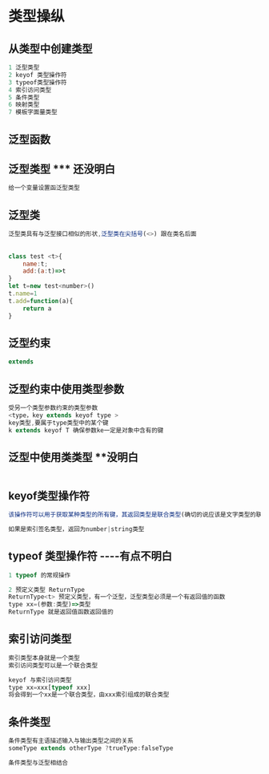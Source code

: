 # 类型操纵

## 从类型中创建类型

```js
1 泛型类型
2 keyof 类型操作符
3 typeof类型操作符
4 索引访问类型
5 条件类型
6 映射类型
7 模板字面量类型
```

 ## 泛型函数

 ## 泛型类型 *** 还没明白

```js
给一个变量设置函泛型类型

```

## 泛型类

```js
泛型类具有与泛型接口相似的形状,泛型类在尖括号(<>) 跟在类名后面
                        
                        
class test <t>{
    name:t;
    add:(a:t)=>t
}
let t=new test<number>()
t.name=1
t.add=function(a){
    return a
}
```

## 泛型约束

```js
extends
```

## 泛型约束中使用类型参数

```js
受另一个类型参数约束的类型参数
<type，key extends keyof type >
key类型,要属于type类型中的某个键
k extends keyof T 确保参数ke⼀定是对象中含有的键
```

## 泛型中使用类类型 **没明白

```js
```

## keyof类型操作符

```js
该操作符可以⽤于获取某种类型的所有键，其返回类型是联合类型(确切的说应该是文字类型的联合类型 )

如果是索引签名类型，返回为number|string类型
```

## typeof 类型操作符 ----有点不明白

```js
1 typeof 的常规操作

2 预定义类型 ReturnType
ReturnType<t> 预定义类型，有一个泛型，泛型类型必须是一个有返回值的函数
type xx=(参数:类型)=>类型
ReturnType 就是返回值函数返回值的
```

## 索引访问类型

```js
索引类型本身就是一个类型
索引访问类型可以是一个联合类型

keyof 与索引访问类型
type xx=xxx[typeof xxx]
将会得到一个xx是一个联合类型，由xxx索引组成的联合类型

```

## 条件类型

```js
条件类型有主语描述输入与输出类型之间的关系
someType extends otherType ?trueType:falseType

条件类型与泛型相结合
 
```

